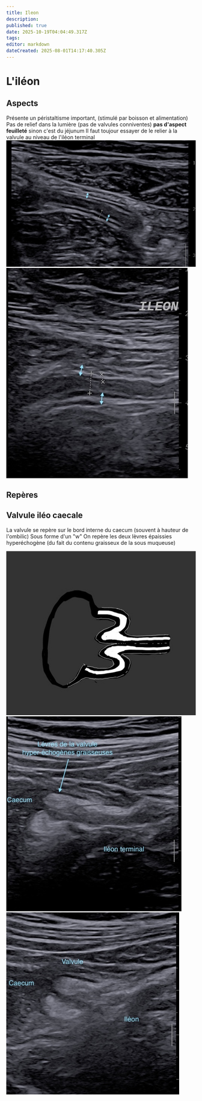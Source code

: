 ```yaml
---
title: Ileon
description: 
published: true
date: 2025-10-19T04:04:49.317Z
tags: 
editor: markdown
dateCreated: 2025-08-01T14:17:40.305Z
---
```


# L'iléon
## Aspects
Présente un péristaltisme important, (stimulé par boisson et alimentation) 
Pas de relief dans la lumière (pas de valvules conniventes) **pas d'aspect feuilleté** sinon c'est du jéjunum
Il faut toujour essayer de le relier à la valvule au niveau de l'iléon terminal
![ileon_nl.jpg](/anatomie_typique/ileon_nl.jpg)
![ileon03_.jpg](/anatomie_typique/ileon03_.jpg)
## Repères
## Valvule iléo caecale
La valvule se repère sur le bord interne du caecum (souvent à hauteur de l'ombilic)
Sous forme d'un "w"
On repère les deux lèvres épaissies hyperéchogène (du fait du contenu graisseux de la sous muqueuse)

![valvule_dessin.jpg](/schemas/valvule_dessin.jpg)
![valvule1.jpg](/anatomie_typique/valvule1.jpg)
![valvule2.jpg](/anatomie_typique/valvule2.jpg)